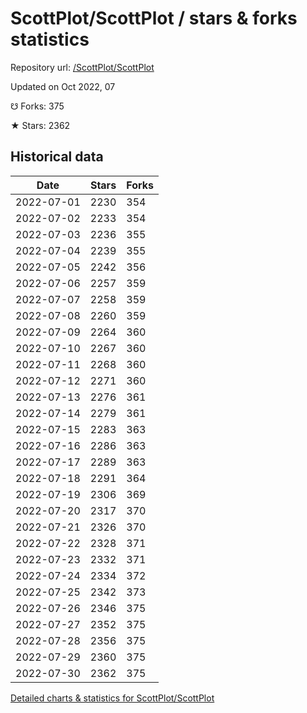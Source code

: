 # ScottPlot/ScottPlot / stars & forks statistics

Repository url: [/ScottPlot/ScottPlot](https://github.com/ScottPlot/ScottPlot)

Updated on Oct 2022, 07

☋ Forks: 375

★ Stars: 2362

## Historical data
| Date | Stars | Forks |
|------|-------|-------|
| 2022-07-01 | 2230 | 354 | 
| 2022-07-02 | 2233 | 354 | 
| 2022-07-03 | 2236 | 355 | 
| 2022-07-04 | 2239 | 355 | 
| 2022-07-05 | 2242 | 356 | 
| 2022-07-06 | 2257 | 359 | 
| 2022-07-07 | 2258 | 359 | 
| 2022-07-08 | 2260 | 359 | 
| 2022-07-09 | 2264 | 360 | 
| 2022-07-10 | 2267 | 360 | 
| 2022-07-11 | 2268 | 360 | 
| 2022-07-12 | 2271 | 360 | 
| 2022-07-13 | 2276 | 361 | 
| 2022-07-14 | 2279 | 361 | 
| 2022-07-15 | 2283 | 363 | 
| 2022-07-16 | 2286 | 363 | 
| 2022-07-17 | 2289 | 363 | 
| 2022-07-18 | 2291 | 364 | 
| 2022-07-19 | 2306 | 369 | 
| 2022-07-20 | 2317 | 370 | 
| 2022-07-21 | 2326 | 370 | 
| 2022-07-22 | 2328 | 371 | 
| 2022-07-23 | 2332 | 371 | 
| 2022-07-24 | 2334 | 372 | 
| 2022-07-25 | 2342 | 373 | 
| 2022-07-26 | 2346 | 375 | 
| 2022-07-27 | 2352 | 375 | 
| 2022-07-28 | 2356 | 375 | 
| 2022-07-29 | 2360 | 375 | 
| 2022-07-30 | 2362 | 375 | 


[Detailed charts & statistics for ScottPlot/ScottPlot](https://reviewgithub.com/rep/ScottPlot/ScottPlot)
